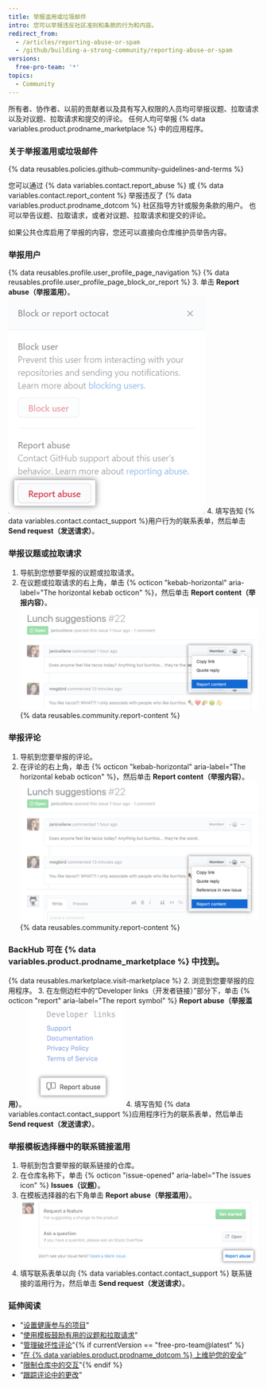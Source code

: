 ```yaml
---
title: 举报滥用或垃圾邮件
intro: 您可以举报违反社区准则和条款的行为和内容。
redirect_from:
  - /articles/reporting-abuse-or-spam
  - /github/building-a-strong-community/reporting-abuse-or-spam
versions:
  free-pro-team: '*'
topics:
  - Community
---
```


所有者、协作者、以前的贡献者以及具有写入权限的人员均可举报议题、拉取请求以及对议题、拉取请求和提交的评论。 任何人均可举报 {% data variables.product.prodname_marketplace %} 中的应用程序。

### 关于举报滥用或垃圾邮件

{% data reusables.policies.github-community-guidelines-and-terms %}

您可以通过 {% data variables.contact.report_abuse %} 或 {% data variables.contact.report_content %} 举报违反了 {% data variables.product.prodname_dotcom %} 社区指导方针或服务条款的用户。 也可以举告议题、拉取请求，或者对议题、拉取请求和提交的评论。

如果公共仓库启用了举报的内容，您还可以直接向仓库维护员举告内容。

### 举报用户

{% data reusables.profile.user_profile_page_navigation %}
{% data reusables.profile.user_profile_page_block_or_report %}
3. 单击 **Report abuse（举报滥用）**。 ![包含阻止用户或举报滥用选项的模态框](/assets/images/help/profile/profile-report-abuse.png)
4. 填写告知 {% data variables.contact.contact_support %}用户行为的联系表单，然后单击 **Send request（发送请求）**。

### 举报议题或拉取请求

1. 导航到您想要举报的议题或拉取请求。
2. 在议题或拉取请求的右上角，单击 {% octicon "kebab-horizontal" aria-label="The horizontal kebab octicon" %}，然后单击 **Report content（举报内容）**。 ![用于报告评论的按钮](/assets/images/help/repository/menu-report-issue-or-pr.png)
{% data reusables.community.report-content %}

### 举报评论

1. 导航到您要举报的评论。
2. 在评论的右上角，单击 {% octicon "kebab-horizontal" aria-label="The horizontal kebab octicon" %}，然后单击 **Report content（举报内容）**。 ![包含报告评论选项的烤肉串式菜单](/assets/images/help/repository/menu-report-comment.png)
{% data reusables.community.report-content %}

### BackHub 可在 {% data variables.product.prodname_marketplace %} 中找到。

{% data reusables.marketplace.visit-marketplace %}
2. 浏览到您要举报的应用程序。
3. 在左侧边栏中的“Developer links（开发者链接）”部分下，单击 {% octicon "report" aria-label="The report symbol" %} **Report abuse（举报滥用）**。 ![举报 {% data variables.product.prodname_marketplace %} 中应用程序的按钮](/assets/images/help/marketplace/marketplace-report-app.png)
4. 填写告知 {% data variables.contact.contact_support %}应用程序行为的联系表单，然后单击 **Send request（发送请求）**。

### 举报模板选择器中的联系链接滥用

1. 导航到包含要举报的联系链接的仓库。
2. 在仓库名称下，单击 {% octicon "issue-opened" aria-label="The issues icon" %} **Issues（议题）**。
3. 在模板选择器的右下角单击 **Report abuse（举报滥用）**。 ![举报滥用的链接](/assets/images/help/repository/template-chooser-report-abuse.png)
4. 填写联系表单以向 {% data variables.contact.contact_support %} 联系链接的滥用行为，然后单击 **Send request（发送请求）**。

### 延伸阅读

- "[设置健康参与的项目](/communities/setting-up-your-project-for-healthy-contributions)"
- "[使用模板鼓励有用的议题和拉取请求](/communities/using-templates-to-encourage-useful-issues-and-pull-requests)"
- "[管理破坏性评论](/communities/moderating-comments-and-conversations/managing-disruptive-comments)"{% if currentVersion == "free-pro-team@latest" %}
- “[在 {% data variables.product.prodname_dotcom %} 上维护您的安全](/communities/maintaining-your-safety-on-github)”
- "[限制仓库中的交互](/communities/moderating-comments-and-conversations/limiting-interactions-in-your-repository)"{% endif %}
- “[跟踪评论中的更改](/communities/moderating-comments-and-conversations/tracking-changes-in-a-comment)”
